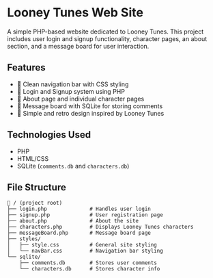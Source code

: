 
# Looney Tunes Web Site

A simple PHP-based website dedicated to Looney Tunes. This project includes user login and signup functionality, character pages, an about section, and a message board for user interaction.

## Features

- 🐰 Clean navigation bar with CSS styling
- 🔐 Login and Signup system using PHP
- 📜 About page and individual character pages
- 💬 Message board with SQLite for storing comments
- 🎨 Simple and retro design inspired by Looney Tunes

## Technologies Used

- PHP
- HTML/CSS
- SQLite (`comments.db` and `characters.db`)

## File Structure

```
📁 / (project root)
├── login.php              # Handles user login
├── signup.php             # User registration page
├── about.php              # About the site
├── characters.php         # Displays Looney Tunes characters
├── messageBoard.php       # Message board page
├── styles/
│   ├── style.css          # General site styling
│   └── navBar.css         # Navigation bar styling
└── sqlite/
    ├── comments.db        # Stores user comments
    └── characters.db      # Stores character info
```
